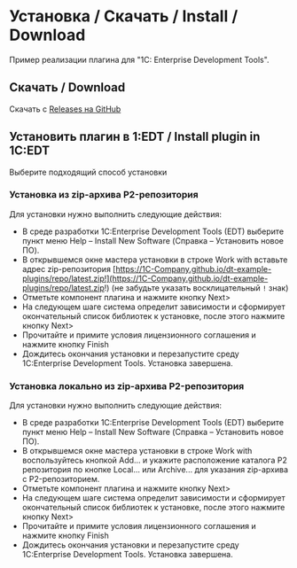 # Установка / Скачать / Install / Download

Пример реализации плагина для "1C: Enterprise Development Tools".

## Скачать / Download

Скачать с [Releases на GitHub](https://github.com/1C-Company/dt-example-plugins/releases)

## Установить плагин в 1:EDT / Install plugin in 1C:EDT

Выберите подходящий способ установки

### Установка из zip-архива P2-репозитория

Для установки нужно выполнить следующие действия:

- В среде разработки 1C:Enterprise Development Tools (EDT) выберите пункт меню Help – Install New Software (Справка – Установить новое ПО).
- В открывшемся окне мастера установки в строке Work with вставьте адрес zip-репозитория [https://1C-Company.github.io/dt-example-plugins/repo/latest.zip!](https://1C-Company.github.io/dt-example-plugins/repo/latest.zip!) (не забудьте указать восклицательный `!` знак)
- Отметьте компонент плагина и нажмите кнопку Next>
- На следующем шаге система определит зависимости и сформирует окончательный список библиотек к установке, после этого нажмите кнопку Next>
- Прочитайте и примите условия лицензионного соглашения и нажмите кнопку Finish
- Дождитесь окончания установки и перезапустите среду 1C:Enterprise Development Tools. Установка завершена.


### Установка локально из zip-архива P2-репозитория

Для установки нужно выполнить следующие действия:

- В среде разработки 1C:Enterprise Development Tools (EDT) выберите пункт меню Help – Install New Software (Справка – Установить новое ПО).
- В открывшемся окне мастера установки в строке Work with воспользуйтесь кнопкой Add… и укажите расположение каталога P2 репозитория по кнопке Local... или Archive... для указания zip-архива с P2-репозиторием.
- Отметьте компонент плагина и нажмите кнопку Next>
- На следующем шаге система определит зависимости и сформирует окончательный список библиотек к установке, после этого нажмите кнопку Next>
- Прочитайте и примите условия лицензионного соглашения и нажмите кнопку Finish
- Дождитесь окончания установки и перезапустите среду 1C:Enterprise Development Tools. Установка завершена.

